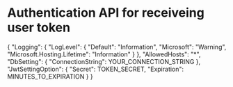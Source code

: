 ﻿# Authentication API for receiveing user token

{
  "Logging": {
    "LogLevel": {
      "Default": "Information",
      "Microsoft": "Warning",
      "Microsoft.Hosting.Lifetime": "Information"
    }
  },
  "AllowedHosts": "*",
  "DbSetting": {
    "ConnectionString": YOUR_CONNECTION_STRING
  },
  "JwtSettingOption": {
    "Secret": TOKEN_SECRET,
    "Expiration": MINUTES_TO_EXPIRATION
  }
}
